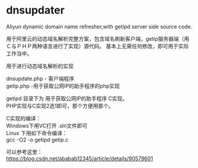 # dnsupdater
Aliyun dynamic domain name refresher,with getipd server side source code.

用于阿里云的动态域名解析完整方案，包含域名刷新客户端，getip服务器端（用Ｃ与ＰＨＰ两种语言进行了实现）源代码。
基本上无需任何修改，即可用于实际工作当中。

用于进行动态域名解析的实现<br/>

dnsupdate.php - 客户端程序<br/>
getip.php -用于获取公网IP的助手程序的php实现<br/>

getipd 目录下为 用于获取公网IP的助手程序 C实现。<br/>
PHP实现与C实现2选1即可，那个方便用那个。<br/>

C实现的编译：<br/>
Windows下用VC打开 .sln文件即可<br/>
Linux 下用如下命令编译：<br/>
gcc -O2 -o getipd getip.c 

可以参考这里：<br/>
https://blog.csdn.net/ababab12345/article/details/90579601

